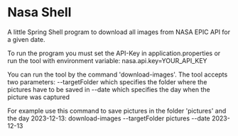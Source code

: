 # Nasa Shell
A little Spring Shell program to download all images from NASA EPIC API for a given date.

To run the program you must set the API-Key in application.properties or run the tool with environment variable: nasa.api.key=YOUR_API_KEY

You can run the tool by the command 'download-images'.
The tool accepts two parameters:
--targetFolder which specifies the folder where the pictures have to be saved in
--date which specifies the day when the picture was captured

For example use this command to save pictures in the folder 'pictures' and the day 2023-12-13:
download-images --targetFolder pictures --date 2023-12-13
